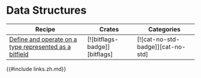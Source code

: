 # Data Structures

| Recipe | Crates | Categories |
|--------|--------|------------|
| [Define and operate on a type represented as a bitfield][ex-bitflags] | [![bitflags-badge]][bitflags] | [![cat-no-std-badge]][cat-no-std] |

[ex-bitflags]: data_structures/bitfield.html#define-and-operate-on-a-type-represented-as-a-bitfield

{{#include links.zh.md}}
